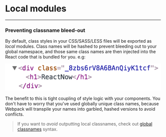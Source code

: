 # Local modules

---
### Preventing classname bleed-out

By default, class styles in your CSS/SASS/LESS files will be exported as _local_ modules. Class names will be hashed to prevent bleeding out to your global namespace, and those same class names are then injected into the React code that is bundled for you. e.g:

![CSS local classnames](img/classnames.png)

The benefit to this is tight coupling of style logic with your components.  You don't have to worry that you've used globally unique class names, because Webpack will transpile your names into garbled, hashed versions to avoid conflicts.

> If you want to _avoid_ outputting local classnames, check out [global classnames](globals.md) syntax.
